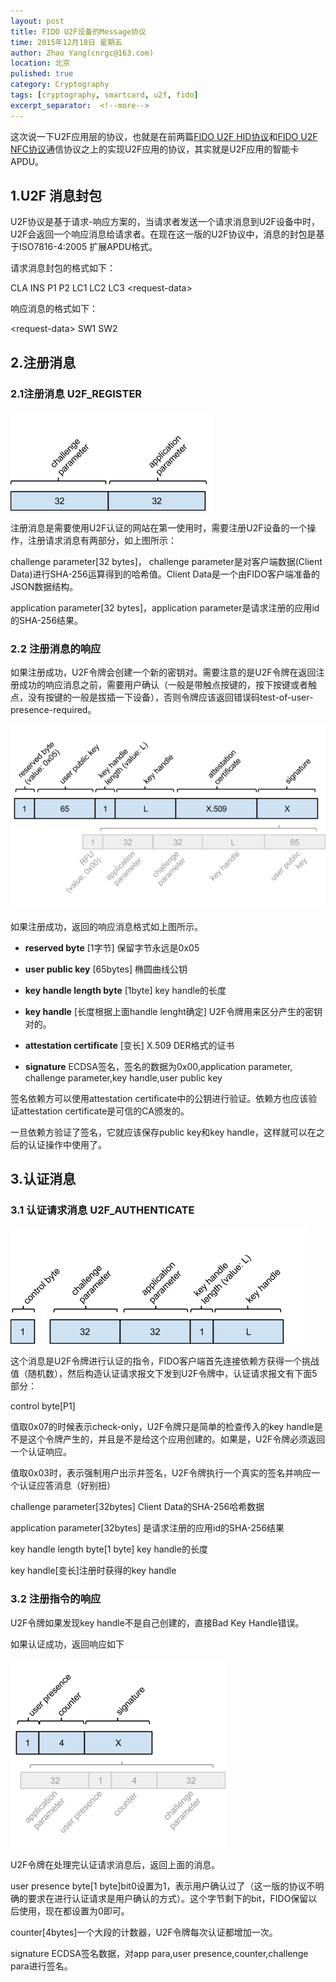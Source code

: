 ```yaml
---
layout: post
title: FIDO U2F设备的Message协议
time: 2015年12月18日 星期五
author: Zhao Yang(cnrgc@163.com)
location: 北京
pulished: true
category: Cryptography
tags: [cryptography, smartcard, u2f, fido]
excerpt_separator:  <!--more-->
---
```


这次说一下U2F应用层的协议，也就是在前两篇[FIDO U2F HID协议](https://youngbug.github.io/smartcard/2015/12/15/FIDO-U2F-HID-protocol.html)和[FIDO U2F NFC协议](https://youngbug.github.io/cryptography/2015/12/16/FIDO-U2F-NFC-protocol.html)通信协议之上的实现U2F应用的协议，其实就是U2F应用的智能卡APDU。

<!--more-->

## 1.U2F 消息封包

U2F协议是基于请求-响应方案的，当请求者发送一个请求消息到U2F设备中时，U2F会返回一个响应消息给请求者。在现在这一版的U2F协议中，消息的封包是基于ISO7816-4:2005 扩展APDU格式。

请求消息封包的格式如下：

CLA INS P1 P2 LC1 LC2 LC3 &lt;request-data&gt;

响应消息的格式如下：

&lt;request-data&gt; SW1 SW2

## 2.注册消息

### 2.1注册消息 U2F_REGISTER

![img](/assets/blog_image/2015/20151218001.png)

注册消息是需要使用U2F认证的网站在第一使用时，需要注册U2F设备的一个操作，注册请求消息有两部分，如上图所示：

challenge parameter[32 bytes]， challenge parameter是对客户端数据(Client Data)进行SHA-256运算得到的哈希值。Client Data是一个由FIDO客户端准备的JSON数据结构。

application parameter[32 bytes]，application parameter是请求注册的应用id的SHA-256结果。


### 2.2 注册消息的响应

如果注册成功，U2F令牌会创建一个新的密钥对。需要注意的是U2F令牌在返回注册成功的响应消息之前，需要用户确认（一般是带触点按键的，按下按键或者触点，没有按键的一般是拔插一下设备），否则令牌应该返回错误码test-of-user-presence-required。

![img](/assets/blog_image/2015/20151218002.png)

如果注册成功，返回的响应消息格式如上图所示。

- **reserved byte** [1字节] 保留字节永远是0x05

- **user public key** [65bytes] 椭圆曲线公钥

- **key handle length byte** [1byte]  key handle的长度

- **key handle** [长度根据上面handle lenght确定] U2F令牌用来区分产生的密钥对的。

- **attestation certificate** [变长] X.509 DER格式的证书

- **signature** ECDSA签名，签名的数据为0x00,application parameter, challenge parameter,key handle,user public key

签名依赖方可以使用attestation certificate中的公钥进行验证。依赖方也应该验证attestation certificate是可信的CA颁发的。

一旦依赖方验证了签名，它就应该保存public key和key handle，这样就可以在之后的认证操作中使用了。


## 3.认证消息

### 3.1 认证请求消息 U2F_AUTHENTICATE

![img](/assets/blog_image/2015/20151218003.png)

这个消息是U2F令牌进行认证的指令，FIDO客户端首先连接依赖方获得一个挑战值（随机数），然后构造认证请求报文下发到U2F令牌中，认证请求报文有下面5部分：

control byte[P1] 

值取0x07的时候表示check-only，U2F令牌只是简单的检查传入的key handle是不是这个令牌产生的，并且是不是给这个应用创建的。如果是，U2F令牌必须返回一个认证响应。

值取0x03时，表示强制用户出示并签名，U2F令牌执行一个真实的签名并响应一个认证应答消息（好别扭）


challenge parameter[32bytes] Client Data的SHA-256哈希数据

application parameter[32bytes]  是请求注册的应用id的SHA-256结果

key handle length byte[1 byte] key handle的长度

key handle[变长]注册时获得的key handle

### 3.2 注册指令的响应

U2F令牌如果发现key handle不是自己创建的，直接Bad Key Handle错误。

如果认证成功，返回响应如下

![img](/assets/blog_image/2015/20151218004.png)

U2F令牌在处理完认证请求消息后，返回上面的消息。

user presence byte[1 byte]bit0设置为1，表示用户确认过了（这一版的协议不明确的要求在进行认证请求是用户确认的方式）。这个字节剩下的bit，FIDO保留以后使用，现在都设置为0即可。

counter[4bytes]一个大段的计数器，U2F令牌每次认证都增加一次。

signature ECDSA签名数据，对app para,user presence,counter,challenge para进行签名。
